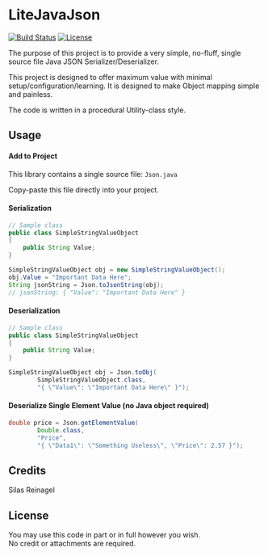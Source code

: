 # LiteJavaJson

[![Build Status](https://travis-ci.org/TheoConfidor/LiteJavaJson.svg?branch=master)](https://travis-ci.org/TheoConfidor/LiteJavaJson)
[![License](https://img.shields.io/badge/license-MIT-blue.svg)](./LICENSE)

The purpose of this project is to provide a very simple, no-fluff, single source file Java JSON Serializer/Deserializer. 

This project is designed to offer maximum value with minimal setup/configuration/learning. It is designed to make Object mapping simple and painless.

The code is written in a procedural Utility-class style. 

## Usage

#### Add to Project

This library contains a single source file: `Json.java`

Copy-paste this file directly into your project.

#### Serialization

```Java
// Sample class
public class SimpleStringValueObject
{
    public String Value;
}

SimpleStringValueObject obj = new SimpleStringValueObject();
obj.Value = "Important Data Here";
String jsonString = Json.toJsonString(obj); 
// jsonString: { "Value": "Important Data Here" }
```

#### Deserialization

```Java
// Sample class
public class SimpleStringValueObject
{
    public String Value;
}

SimpleStringValueObject obj = Json.toObj(
	    SimpleStringValueObject.class, 
	    "{ \"Value\": \"Important Data Here\" }");
```

#### Deserialize Single Element Value (no Java object required)

```Java
double price = Json.getElementValue(
        Double.class, 
        "Price", 
		"{ \"Data1\": \"Something Useless\", \"Price\": 2.57 }");
```

## Credits

Silas Reinagel

## License

You may use this code in part or in full however you wish.  
No credit or attachments are required.